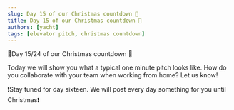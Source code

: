 ```yaml
---
slug: Day 15 of our Christmas countdown 🎄
title: Day 15 of our Christmas countdown 🎄
authors: [yacht]
tags: [elevator pitch, christmas countdown]
---
```


🎅Day 15/24 of our Christmas countdown 🎄

Today we will show you what a typical one minute pitch looks like.
How do you collaborate with your team when working from home?
Let us know!

❗️Stay tuned for day sixteen. We will post every day something for you until Christmas❗️  